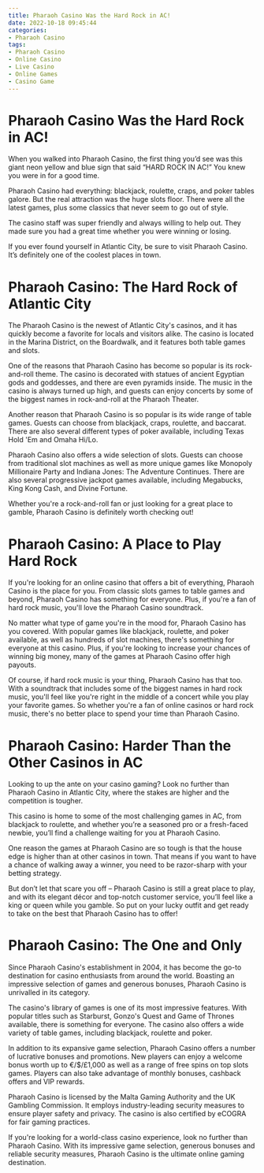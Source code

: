 ```yaml
---
title: Pharaoh Casino Was the Hard Rock in AC!
date: 2022-10-18 09:45:44
categories:
- Pharaoh Casino
tags:
- Pharaoh Casino
- Online Casino
- Live Casino
- Online Games
- Casino Game
---
```



#  Pharaoh Casino Was the Hard Rock in AC!

When you walked into Pharaoh Casino, the first thing you’d see was this giant neon yellow and blue sign that said “HARD ROCK IN AC!” You knew you were in for a good time.

Pharaoh Casino had everything: blackjack, roulette, craps, and poker tables galore. But the real attraction was the huge slots floor. There were all the latest games, plus some classics that never seem to go out of style.

The casino staff was super friendly and always willing to help out. They made sure you had a great time whether you were winning or losing.

If you ever found yourself in Atlantic City, be sure to visit Pharaoh Casino. It’s definitely one of the coolest places in town.

#  Pharaoh Casino: The Hard Rock of Atlantic City

The Pharaoh Casino is the newest of Atlantic City's casinos, and it has quickly become a favorite for locals and visitors alike. The casino is located in the Marina District, on the Boardwalk, and it features both table games and slots.

One of the reasons that Pharaoh Casino has become so popular is its rock-and-roll theme. The casino is decorated with statues of ancient Egyptian gods and goddesses, and there are even pyramids inside. The music in the casino is always turned up high, and guests can enjoy concerts by some of the biggest names in rock-and-roll at the Pharaoh Theater.

Another reason that Pharaoh Casino is so popular is its wide range of table games. Guests can choose from blackjack, craps, roulette, and baccarat. There are also several different types of poker available, including Texas Hold 'Em and Omaha Hi/Lo.

Pharaoh Casino also offers a wide selection of slots. Guests can choose from traditional slot machines as well as more unique games like Monopoly Millionaire Party and Indiana Jones: The Adventure Continues. There are also several progressive jackpot games available, including Megabucks, King Kong Cash, and Divine Fortune.

Whether you're a rock-and-roll fan or just looking for a great place to gamble, Pharaoh Casino is definitely worth checking out!

#  Pharaoh Casino: A Place to Play Hard Rock

If you're looking for an online casino that offers a bit of everything, Pharaoh Casino is the place for you. From classic slots games to table games and beyond, Pharaoh Casino has something for everyone. Plus, if you're a fan of hard rock music, you'll love the Pharaoh Casino soundtrack.

No matter what type of game you're in the mood for, Pharaoh Casino has you covered. With popular games like blackjack, roulette, and poker available, as well as hundreds of slot machines, there's something for everyone at this casino. Plus, if you're looking to increase your chances of winning big money, many of the games at Pharaoh Casino offer high payouts.

Of course, if hard rock music is your thing, Pharaoh Casino has that too. With a soundtrack that includes some of the biggest names in hard rock music, you'll feel like you're right in the middle of a concert while you play your favorite games. So whether you're a fan of online casinos or hard rock music, there's no better place to spend your time than Pharaoh Casino.

#  Pharaoh Casino: Harder Than the Other Casinos in AC

Looking to up the ante on your casino gaming? Look no further than Pharaoh Casino in Atlantic City, where the stakes are higher and the competition is tougher.

This casino is home to some of the most challenging games in AC, from blackjack to roulette, and whether you’re a seasoned pro or a fresh-faced newbie, you’ll find a challenge waiting for you at Pharaoh Casino.

One reason the games at Pharaoh Casino are so tough is that the house edge is higher than at other casinos in town. That means if you want to have a chance of walking away a winner, you need to be razor-sharp with your betting strategy.

But don’t let that scare you off – Pharaoh Casino is still a great place to play, and with its elegant décor and top-notch customer service, you’ll feel like a king or queen while you gamble. So put on your lucky outfit and get ready to take on the best that Pharaoh Casino has to offer!

#  Pharaoh Casino: The One and Only

Since Pharaoh Casino's establishment in 2004, it has become the go-to destination for casino enthusiasts from around the world. Boasting an impressive selection of games and generous bonuses, Pharaoh Casino is unrivalled in its category.

The casino's library of games is one of its most impressive features. With popular titles such as Starburst, Gonzo's Quest and Game of Thrones available, there is something for everyone. The casino also offers a wide variety of table games, including blackjack, roulette and poker.

In addition to its expansive game selection, Pharaoh Casino offers a number of lucrative bonuses and promotions. New players can enjoy a welcome bonus worth up to €/$/£1,000 as well as a range of free spins on top slots games. Players can also take advantage of monthly bonuses, cashback offers and VIP rewards.

Pharaoh Casino is licensed by the Malta Gaming Authority and the UK Gambling Commission. It employs industry-leading security measures to ensure player safety and privacy. The casino is also certified by eCOGRA for fair gaming practices.

If you're looking for a world-class casino experience, look no further than Pharaoh Casino. With its impressive game selection, generous bonuses and reliable security measures, Pharaoh Casino is the ultimate online gaming destination.